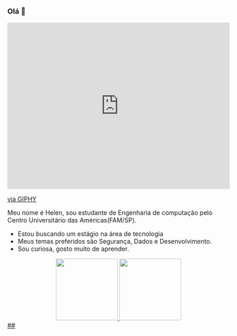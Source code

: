 ### Olá 👋

<div style="width:100%;height:0;padding-bottom:75%;position:relative;"><iframe src="https://giphy.com/embed/eLv7gJpxqiQtbNNQUe" width="100%" height="100%" style="position:absolute" frameBorder="0" class="giphy-embed" allowFullScreen></iframe></div><p><a href="https://giphy.com/stickers/justin-transparent-eLv7gJpxqiQtbNNQUe">via GIPHY</a></p>

Meu nome é Helen, sou estudante de Engenharia de computação pelo Centro Universitário das Américas(FAM/SP).

- Estou buscando um estágio na área de tecnologia
- Meus temas preferidos são Segurança, Dados e Desenvolvimento.
- Sou curiosa, gosto muito de aprender.

<!--
**Hely-A/Hely-A** is a ✨ _special_ ✨ repository because its `README.md` (this file) appears on your GitHub profile.

Here are some ideas to get you started:

- 🔭 I’m currently working on ...
- 🌱 I’m currently learning ...
- 👯 I’m looking to collaborate on ...
- 🤔 I’m looking for help with ...
- 💬 Ask me about ...
- 📫 How to reach me: ...
- 😄 Pronouns: ...
- ⚡ Fun fact: ...
-->



<div align="center"> <!-- 2 grafico que mostra os projetos, linguagens e etc-->
  <a href="https://github.com/Hely-A">
  <img height="140em" src="https://github-readme-stats.vercel.app/api?username=Hely-A&show_icons=true&theme=algolia&include_all_commits=true&count_private=true"/>
  <img height="140em" src="https://github-readme-stats.vercel.app/api/top-langs/?username=Hely-A&layout=compact&langs_count=7&theme=algolia"/>
  <!-- Verificar repositório (https://github.com/anuraghazra/github-readme-stats) para alterar temas e outras coisinhas-->
</div>
## <!-- 
1. Configurar cobrinha e ver mais ideias para o perfil
2. https://docs.pipz.com/central-de-ajuda/learning-center/guia-basico-de-markdown#open
-->
